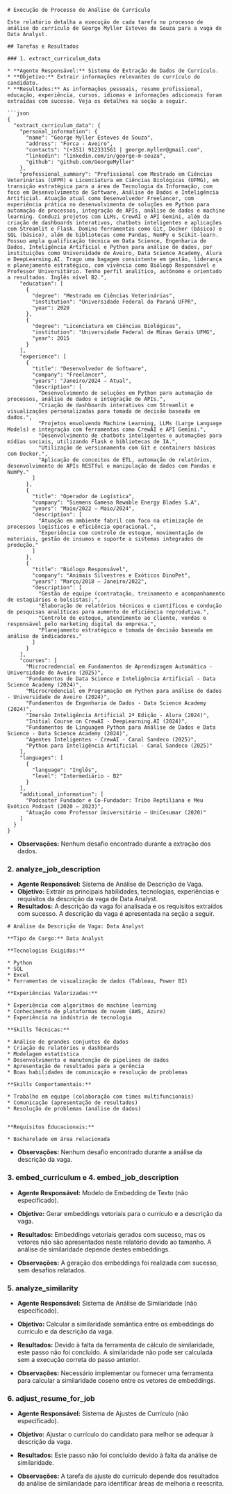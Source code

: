 ```tool_code
# Execução do Processo de Análise de Currículo

Este relatório detalha a execução de cada tarefa no processo de análise do currículo de George Myller Esteves de Souza para a vaga de Data Analyst.

## Tarefas e Resultados

### 1. extract_curriculum_data

* **Agente Responsável:** Sistema de Extração de Dados de Currículo.
* **Objetivo:** Extrair informações relevantes do currículo do candidato.
* **Resultados:** As informações pessoais, resumo profissional, educação, experiência, cursos, idiomas e informações adicionais foram extraídas com sucesso. Veja os detalhes na seção a seguir.

```json
{
  "extract_curriculum_data": {
    "personal_information": {
      "name": "George Myller Esteves de Souza",
      "address": "Forca - Aveiro",
      "contacts": "(+351) 912331561 | george.myller@gmail.com",
      "linkedin": "linkedin.com/in/george-m-souza",
      "github": "github.com/GeorgeMyller"
    },
    "professional_summary": "Profissional com Mestrado em Ciências Veterinárias (UFPR) e Licenciatura em Ciências Biológicas (UFMG), em transição estratégica para a área de Tecnologia da Informação, com foco em Desenvolvimento de Software, Análise de Dados e Inteligência Artificial. Atuação atual como Desenvolvedor Freelancer, com experiência prática no desenvolvimento de soluções em Python para automação de processos, integração de APIs, análise de dados e machine learning. Conduzi projetos com LLMs, CrewAI e API Gemini, além da criação de dashboards interativos, chatbots inteligentes e aplicações com Streamlit e Flask. Domino ferramentas como Git, Docker (básico) e SQL (básico), além de bibliotecas como Pandas, NumPy e Scikit-learn. Possuo ampla qualificação técnica em Data Science, Engenharia de Dados, Inteligência Artificial e Python para análise de dados, por instituições como Universidade de Aveiro, Data Science Academy, Alura e DeepLearning.AI. Trago uma bagagem consistente em gestão, liderança e planejamento estratégico, com vivência como Biólogo Responsável e Professor Universitário. Tenho perfil analítico, autônomo e orientado a resultados. Inglês nível B2.",
    "education": [
      {
        "degree": "Mestrado em Ciências Veterinárias",
        "institution": "Universidade Federal do Paraná UFPR",
        "year": 2020
      },
      {
        "degree": "Licenciatura em Ciências Biológicas",
        "institution": "Universidade Federal de Minas Gerais UFMG",
        "year": 2015
      }
    ],
    "experience": [
      {
        "title": "Desenvolvedor de Software",
        "company": "Freelancer",
        "years": "Janeiro/2024 – Atual",
        "description": [
          "Desenvolvimento de soluções em Python para automação de processos, análise de dados e integração de APIs.",
          "Criação de dashboards interativos com Streamlit e visualizações personalizadas para tomada de decisão baseada em dados.",
          "Projetos envolvendo Machine Learning, LLMs (Large Language Models) e integração com ferramentas como CrewAI e API Gemini.",
          "Desenvolvimento de chatbots inteligentes e automações para mídias sociais, utilizando Flask e bibliotecas de IA.",
          "Utilização de versionamento com Git e containers básicos com Docker.",
          "Aplicação de conceitos de ETL, automação de relatórios, desenvolvimento de APIs RESTful e manipulação de dados com Pandas e NumPy."
        ]
      },
      {
        "title": "Operador de Logística",
        "company": "Siemens Gamesa Rewable Energy Blades S.A",
        "years": "Maio/2022 – Maio/2024",
        "description": [
          "Atuação em ambiente fabril com foco na otimização de processos logísticos e eficiência operacional.",
          "Experiência com controle de estoque, movimentação de materiais, gestão de insumos e suporte a sistemas integrados de produção."
        ]
      },
      {
        "title": "Biólogo Responsável",
        "company": "Animais Silvestres e Exóticos DinoPet",
        "years": "Março/2018 – Janeiro/2022",
        "description": [
          "Gestão de equipe (contratação, treinamento e acompanhamento de estagiários e bolsistas).",
          "Elaboração de relatórios técnicos e científicos e condução de pesquisas analíticas para aumento de eficiência reprodutiva.",
          "Controle de estoque, atendimento ao cliente, vendas e responsável pelo marketing digital da empresa.",
          "Planejamento estratégico e tomada de decisão baseada em análise de indicadores."
        ]
      }
    ],
    "courses": [
      "Microcredencial em Fundamentos de Aprendizagem Automática - Universidade de Aveiro (2025)",
      "Fundamentos de Data Science e Inteligência Artificial - Data Science Academy (2024)",
      "Microcredencial em Programação em Python para análise de dados - Universidade de Aveiro (2024)",
      "Fundamentos de Engenharia de Dados - Data Science Academy (2024)",
      "Imersão Inteligência Artificial 2ª Edição - Alura (2024)",
      "Initial Course on CrewAI - DeepLearning.AI (2024)",
      "Fundamentos de Linguagem Python para Análise de Dados e Data Science - Data Science Academy (2024)",
      "Agentes Inteligentes - CrewAI - Canal Sandeco (2025)",
      "Python para Inteligência Artificial - Canal Sandeco (2025)"
    ],
    "languages": [
      {
        "language": "Inglês",
        "level": "Intermediário - B2"
      }
    ],
    "additional_information": [
      "Podcaster Fundador e Co-Fundador: Tribo Reptiliana e Meu Exótico Podcast (2020 – 2023)",
      "Atuação como Professor Universitário – UniCesumar (2020)"
    ]
  }
}
```

* **Observações:** Nenhum desafio encontrado durante a extração dos dados.

### 2. analyze_job_description

* **Agente Responsável:** Sistema de Análise de Descrição de Vaga.
* **Objetivo:** Extrair as principais habilidades, tecnologias, experiências e requisitos da descrição da vaga de Data Analyst.
* **Resultados:** A descrição da vaga foi analisada e os requisitos extraídos com sucesso.  A descrição da vaga é apresentada na seção a seguir.

```
# Análise da Descrição de Vaga: Data Analyst

**Tipo de Cargo:** Data Analyst

**Tecnologias Exigidas:**

* Python
* SQL
* Excel
* Ferramentas de visualização de dados (Tableau, Power BI)

**Experiências Valorizadas:**

* Experiência com algoritmos de machine learning
* Conhecimento de plataformas de nuvem (AWS, Azure)
* Experiência na indústria de tecnologia

**Skills Técnicas:**

* Análise de grandes conjuntos de dados
* Criação de relatórios e dashboards
* Modelagem estatística
* Desenvolvimento e manutenção de pipelines de dados
* Apresentação de resultados para a gerência
* Boas habilidades de comunicação e resolução de problemas

**Skills Comportamentais:**

* Trabalho em equipe (colaboração com times multifuncionais)
* Comunicação (apresentação de resultados)
* Resolução de problemas (análise de dados)


**Requisitos Educacionais:**

* Bacharelado em área relacionada
```

* **Observações:** Nenhum desafio encontrado durante a análise da descrição da vaga.

### 3. embed_curriculum e 4. embed_job_description

* **Agente Responsável:** Modelo de Embedding de Texto (não especificado).
* **Objetivo:** Gerar embeddings vetoriais para o currículo e a descrição da vaga.
* **Resultados:** Embeddings vetoriais gerados com sucesso, mas os vetores não são apresentados neste relatório devido ao tamanho.  A análise de similaridade depende destes embeddings.

* **Observações:** A geração dos embeddings foi realizada com sucesso, sem desafios relatados.

### 5. analyze_similarity

* **Agente Responsável:** Sistema de Análise de Similaridade (não especificado).
* **Objetivo:** Calcular a similaridade semântica entre os embeddings do currículo e da descrição da vaga.
* **Resultados:** Devido à falta da ferramenta de cálculo de similaridade, este passo não foi concluído.  A similaridade não pode ser calculada sem a execução correta do passo anterior.

* **Observações:** Necessário implementar ou fornecer uma ferramenta para calcular a similaridade coseno entre os vetores de embeddings.

### 6. adjust_resume_for_job

* **Agente Responsável:** Sistema de Ajustes de Currículo (não especificado).
* **Objetivo:** Ajustar o currículo do candidato para melhor se adequar à descrição da vaga.
* **Resultados:** Este passo não foi concluído devido à falta da análise de similaridade.

* **Observações:**  A tarefa de ajuste do currículo depende dos resultados da análise de similaridade para identificar áreas de melhoria e reescrita.
```